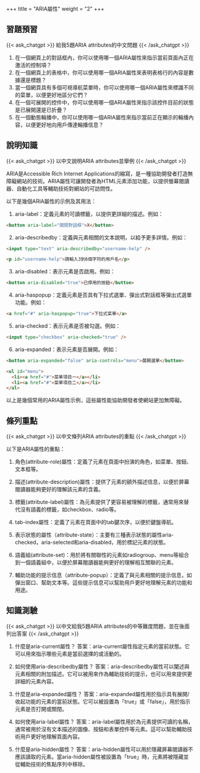 +++
title = "ARIA屬性"
weight = "2"
+++
## 習題預習
{{< ask_chatgpt >}}
給我5題ARIA attributes的中文問題
{{< /ask_chatgpt >}}



1. 在一個網頁上的對話框內，你可以使用哪一個ARIA屬性來指示當前頁面內正在激活的控制項？
2. 在一個網頁上的表格中，你可以使用哪一個ARIA屬性來表明表格行的內容是數據還是標題？
3. 當一個網頁具有多個可視導航菜單時，你可以使用哪一個ARIA屬性來標識不同的菜單，以便更好地區分它們？
4. 在一個可展開的控件中，你可以使用哪一個ARIA屬性來指示該控件目前的狀態是已展開還是已折疊？
5. 在一個動態輪播中，你可以使用哪一個ARIA屬性來指示當前正在顯示的輪播內容，以便更好地向用戶傳達輪播信息？   

## 說明知識
{{< ask_chatgpt >}}
以中文說明ARIA attributes並舉例
{{< /ask_chatgpt >}}



ARIA是Accessible Rich Internet Applications的縮寫，是一種協助開發者打造無障礙網站的技術。ARIA屬性可讓開發者為HTML元素添加功能，以提供螢幕閱讀器、自動化工具等輔助技術對網站的可訪問性。

以下是幾個ARIA屬性的示例及其用法：

1. aria-label：定義元素的可讀標籤，以提供更詳細的描述。例如：

```html
<button aria-label="關閉對話框">X</button>
```

2. aria-describedby：定義與元素相關的文本說明，以給予更多詳情。例如：

```html
<input type="text" aria-describedby="username-help" />

<p id="username-help">請輸入3到6個字符的用戶名</p>
```

3. aria-disabled：表示元素是否啟用。例如：

```html
<button aria-disabled="true">已停用的按鈕</button>
```

4. aria-haspopup：定義元素是否具有下拉式選單、彈出式對話框等彈出式選單功能。例如：

```html
<a href="#" aria-haspopup="true">下拉式菜單</a>
```

5. aria-checked：表示元素是否被勾選。例如：

```html
<input type="checkbox" aria-checked="true" />
```

6. aria-expanded：表示元素是否展開。例如：

```html
<button aria-expanded="false" aria-controls="menu">展開選單</button>

<ul id="menu">
  <li><a href="#">菜單項目一</a></li>
  <li><a href="#">菜單項目二</a></li>
</ul>
```

以上是幾個常用的ARIA屬性示例，這些屬性能協助開發者使網站更加無障礙。   

## 條列重點
{{< ask_chatgpt >}}
以中文條列ARIA attributes的重點
{{< /ask_chatgpt >}}



以下是ARIA屬性的重點：

1. 角色(attribute-role)屬性：定義了元素在頁面中扮演的角色，如菜單、按鈕、文本框等。

2. 描述(attribute-description)屬性：提供了元素的額外描述信息，以便於屏幕閱讀器能夠更好的理解該元素的含義。

3. 標籤(attribute-label)屬性：為元素提供了更容易被理解的標籤，通常用來替代沒有語義的標籤，如checkbox、radio等。

4. tab-index屬性：定義了元素在頁面中的tab鍵次序，以便於鍵盤導航。

5. 表示狀態的屬性（attribute-state）：主要有三種表示狀態的屬性aria-checked，aria-selected和aria-disabled，用於標記元素的狀態。

6. 語義組(attribute-set)：用於將有關聯性的元素如radiogroup、menu等組合到一個語義組中，以便於屏幕閱讀器能夠更好的理解相互關聯的元素。

7. 輔助功能的提示信息（attribute-popup）：定義了與元素相關的提示信息，如彈出窗口、幫助文本等。這些提示信息可以幫助用戶更好地理解元素的功能和用途。   

## 知識測驗
{{< ask_chatgpt >}}
以中文給我5題ARIA attributes的中等難度問題，並在後面列出答案
{{< /ask_chatgpt >}}



1. 什麼是aria-current屬性？
答案：aria-current屬性指定元素的當前狀態。它可以用來指示哪些元素是當前選擇的或活動的。

2. 如何使用aria-describedby屬性？
答案：aria-describedby屬性可以闡述與元素相關的附加描述。它可以被用來作為輔助技術的提示，也可以用來提供更詳細的元素內容。

3. 什麼是aria-expanded屬性？
答案：aria-expanded屬性用於指示具有展開/收起功能的元素的當前狀態。它可以被設置為「true」或「false」，用於指示元素是否打開或關閉。

4. 如何使用aria-label屬性？
答案：aria-label屬性用於為元素提供可讀的名稱，通常被用於沒有文本描述的圖像、按鈕和表單控件等元素。這可以幫助輔助技術用戶更好地理解頁面內容。

5. 什麼是aria-hidden屬性？
答案：aria-hidden屬性可以用於隱藏屏幕閱讀器不應該讀取的元素。當aria-hidden屬性被設置為「true」時，元素將被隱藏並從輔助技術的焦點序列中移除。   

